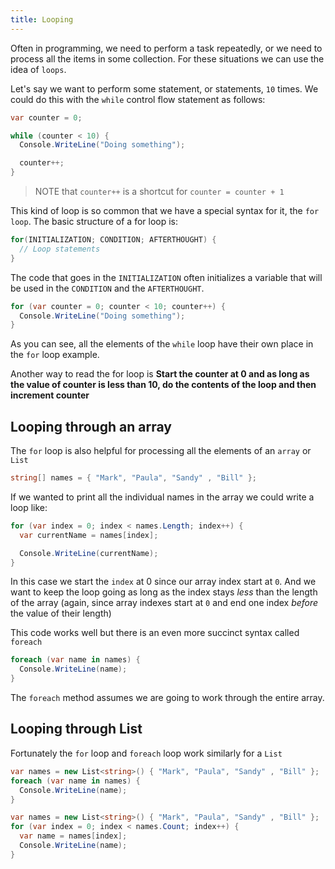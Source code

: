 ```yaml
---
title: Looping
---
```


Often in programming, we need to perform a task repeatedly, or we need to
process all the items in some collection. For these situations we can use the
idea of `loops`.

Let's say we want to perform some statement, or statements, `10` times. We could
do this with the `while` control flow statement as follows:

```csharp
var counter = 0;

while (counter < 10) {
  Console.WriteLine("Doing something");

  counter++;
}
```

> NOTE that `counter++` is a shortcut for `counter = counter + 1`

This kind of loop is so common that we have a special syntax for it, the
`for loop`. The basic structure of a for loop is:

```csharp
for(INITIALIZATION; CONDITION; AFTERTHOUGHT) {
  // Loop statements
}
```

The code that goes in the `INITIALIZATION` often initializes a variable that
will be used in the `CONDITION` and the `AFTERTHOUGHT`.

```csharp
for (var counter = 0; counter < 10; counter++) {
  Console.WriteLine("Doing something");
}
```

As you can see, all the elements of the `while` loop have their own place in the
`for` loop example.

Another way to read the for loop is **Start the counter at 0 and as long as the
value of counter is less than 10, do the contents of the loop and then increment
counter**

## Looping through an array

The `for` loop is also helpful for processing all the elements of an `array` or
`List`

```csharp
string[] names = { "Mark", "Paula", "Sandy" , "Bill" };
```

If we wanted to print all the individual names in the array we could write a
loop like:

```csharp
for (var index = 0; index < names.Length; index++) {
  var currentName = names[index];

  Console.WriteLine(currentName);
}
```

In this case we start the `index` at 0 since our array index start at `0`. And
we want to keep the loop going as long as the index stays _less_ than the length
of the array (again, since array indexes start at `0` and end one index _before_
the value of their length)

This code works well but there is an even more succinct syntax called `foreach`

```csharp
foreach (var name in names) {
  Console.WriteLine(name);
}
```

The `foreach` method assumes we are going to work through the entire array.

## Looping through List

Fortunately the `for` loop and `foreach` loop work similarly for a `List`

```csharp
var names = new List<string>() { "Mark", "Paula", "Sandy" , "Bill" };
foreach (var name in names) {
  Console.WriteLine(name);
}
```

```csharp
var names = new List<string>() { "Mark", "Paula", "Sandy" , "Bill" };
for (var index = 0; index < names.Count; index++) {
  var name = names[index];
  Console.WriteLine(name);
}
```

